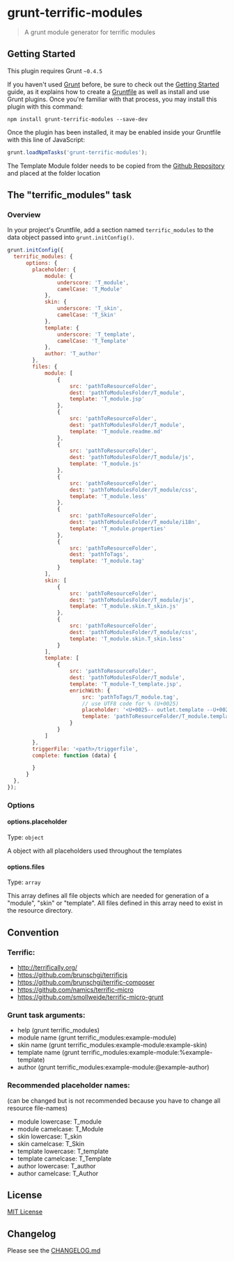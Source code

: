 # grunt-terrific-modules

> A grunt module generator for terrific modules

## Getting Started
This plugin requires Grunt `~0.4.5`

If you haven't used [Grunt](http://gruntjs.com/) before, be sure to check out the [Getting Started](http://gruntjs.com/getting-started) guide, as it explains how to create a [Gruntfile](http://gruntjs.com/sample-gruntfile) as well as install and use Grunt plugins. Once you're familiar with that process, you may install this plugin with this command:

```shell
npm install grunt-terrific-modules --save-dev
```

Once the plugin has been installed, it may be enabled inside your Gruntfile with this line of JavaScript:

```js
grunt.loadNpmTasks('grunt-terrific-modules');
```

The Template Module folder needs to be copied from the
[Github Repository](https://github.com/smollweide/grunt-terrific-modules/tree/master/resource) and placed at
the folder location <pathToResourceFolder>

## The "terrific_modules" task

### Overview
In your project's Gruntfile, add a section named `terrific_modules` to the data object passed into `grunt.initConfig()`.

```js
grunt.initConfig({
  terrific_modules: {
	  options: {
		placeholder: {
			module: {
				underscore: 'T_module',
				camelCase: 'T_Module'
			},
			skin: {
				underscore: 'T_skin',
				camelCase: 'T_Skin'
			},
			template: {
				underscore: 'T_template',
				camelCase: 'T_Template'
			},
			author: 'T_author'
		},
		files: {
			module: [
				{
					src: 'pathToResourceFolder',
					dest: 'pathToModulesFolder/T_module',
					template: 'T_module.jsp'
				},
				{
					src: 'pathToResourceFolder',
					dest: 'pathToModulesFolder/T_module',
					template: 'T_module.readme.md'
				},
				{
					src: 'pathToResourceFolder',
					dest: 'pathToModulesFolder/T_module/js',
					template: 'T_module.js'
				},
				{
					src: 'pathToResourceFolder',
					dest: 'pathToModulesFolder/T_module/css',
					template: 'T_module.less'
				},
				{
					src: 'pathToResourceFolder',
					dest: 'pathToModulesFolder/T_module/i18n',
					template: 'T_module.properties'
				},
				{
					src: 'pathToResourceFolder',
					dest: 'pathToTags',
					template: 'T_module.tag'
				}
			],
			skin: [
				{
					src: 'pathToResourceFolder',
					dest: 'pathToModulesFolder/T_module/js',
					template: 'T_module.skin.T_skin.js'
				},
				{
					src: 'pathToResourceFolder',
					dest: 'pathToModulesFolder/T_module/css',
					template: 'T_module.skin.T_skin.less'
				}
			],
			template: [
				{
					src: 'pathToResourceFolder',
					dest: 'pathToModulesFolder/T_module',
					template: 'T_module-T_template.jsp',
					enrichWith: {
						src: 'pathToTags/T_module.tag',
						// use UTF8 code for % (U+0025)
						placeholder: '<U+0025-- outlet.template --U+0025>',
						template: 'pathToResourceFolder/T_module.template.tag'
					}
				}
			]
		},
		triggerFile: '<path>/triggerfile',
		complete: function (data) {

		}
	  }
  },
});
```

### Options

#### options.placeholder
Type: `object`

A object with all placeholders used throughout the templates

#### options.files
Type: `array`

This array defines all file objects which are needed for generation of a "module", "skin" or "template".
All files defined in this array need to exist in the resource directory.

## Convention

### Terrific:
- http://terrifically.org/
- https://github.com/brunschgi/terrificjs
- https://github.com/brunschgi/terrific-composer
- https://github.com/namics/terrific-micro
- https://github.com/smollweide/terrific-micro-grunt

### Grunt task arguments:
- help
	(grunt terrific_modules)
- module name
	(grunt terrific_modules:example-module)
- skin name
	(grunt terrific_modules:example-module:example-skin)
- template name
	(grunt terrific_modules:example-module:%example-template)
- author
	(grunt terrific_modules:example-module:@example-author)


### Recommended placeholder names:
(can be changed but is not recommended because you have to change all resource file-names)

- module lowercase: T_module
- module camelcase: T_Module
- skin lowercase: T_skin
- skin camelcase: T_Skin
- template lowercase: T_template
- template camelcase: T_Template
- author lowercase: T_author
- author camelcase: T_Author


## License
[MIT License](https://github.com/smollweide/grunt-terrific-modules/blob/master/LICENSE)


## Changelog
Please see the [CHANGELOG.md](https://github.com/smollweide/grunt-terrific-modules/blob/master/CHANGELOG.md)
















